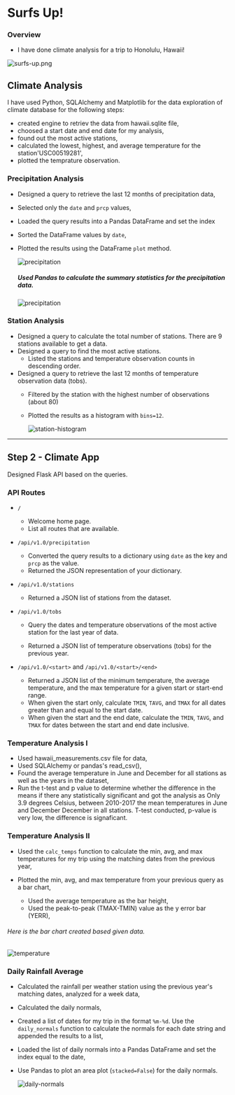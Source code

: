 # Surfs Up!


### Overview

* I have done climate analysis for a trip to Honolulu, Hawaii!

![surfs-up.png](Images/surfs-up.png)

## Climate Analysis

I have used Python, SQLAlchemy and Matplotlib for the data exploration of climate database for the following steps:

* created engine to retriev the data from hawaii.sqlite file,
* choosed a start date and end date for my analysis,
* found out the most active stations,
* calculated the lowest, highest, and average temperature for the station'USC00519281',
* plotted the temprature observation. 

### Precipitation Analysis

* Designed a query to retrieve the last 12 months of precipitation data,
* Selected only the `date` and `prcp` values,
* Loaded the query results into a Pandas DataFrame and set the index
* Sorted the DataFrame values by `date`,
* Plotted the results using the DataFrame `plot` method.

 
  ![precipitation](Images/precipitation.png)

  ##### Used Pandas to calculate the summary statistics for the precipitation data.

   ![precipitation](Images/describe.png)

### Station Analysis

* Designed a query to calculate the total number of stations. There are 9 stations available to get a data. 
* Designed a query to find the most active stations.
  * Listed the stations and temperature observation counts in descending order.
* Designed a query to retrieve the last 12 months of temperature observation data (tobs).
  * Filtered by the station with the highest number of observations (about 80)
  * Plotted the results as a histogram with `bins=12`.

    ![station-histogram](Images/station-histogram.png)

- - -

## Step 2 - Climate App

Designed Flask API based on the queries.

### API Routes

* `/`

  * Welcome home page.
  * List all routes that are available.

* `/api/v1.0/precipitation`

  * Converted the query results to a dictionary using `date` as the key and `prcp` as the value.
  * Returned the JSON representation of your dictionary.

* `/api/v1.0/stations`

  * Returned a JSON list of stations from the dataset.

* `/api/v1.0/tobs`
  * Query the dates and temperature observations of the most active station for the last year of data.
  
  * Returned a JSON list of temperature observations (tobs) for the previous year.

* `/api/v1.0/<start>` and `/api/v1.0/<start>/<end>`

  * Returned a JSON list of the minimum temperature, the average temperature, and the max temperature for a given start or start-end range.
  * When given the start only, calculate `TMIN`, `TAVG`, and `TMAX` for all dates greater than and equal to the start date.
  * When given the start and the end date, calculate the `TMIN`, `TAVG`, and `TMAX` for dates between the start and end date inclusive.

### Temperature Analysis I

* Used hawaii_measurements.csv file for data,
* Used SQLAlchemy or pandas's read_csv(),
* Found the average temperature in June and December for all stations as well as the years in the dataset,
* Run the t-test and p value to determine whether the difference in the means if there any statistically significant and got the analysis as Only 3.9 degrees Celsius, between 2010-2017 the mean temperatures in June and December December in all stations. T-test conducted, p-value is very low, the difference is signaficant.

### Temperature Analysis II

* Used the `calc_temps` function to calculate the min, avg, and max temperatures for my trip using the matching dates from the previous year,

* Plotted the min, avg, and max temperature from your previous query as a bar chart,
  * Used the average temperature as the bar height,
  * Used the peak-to-peak (TMAX-TMIN) value as the y error bar (YERR),

###### Here is the bar chart created based given data. 

  ![temperature](Images/temperature.png)

### Daily Rainfall Average

* Calculated the rainfall per weather station using the previous year's matching dates, analyzed for a week data,
* Calculated the daily normals,
* Created a list of dates for my trip in the format `%m-%d`. Use the `daily_normals` function to calculate the normals for each date string and appended the results to a list,
* Loaded the list of daily normals into a Pandas DataFrame and set the index equal to the date,
* Use Pandas to plot an area plot (`stacked=False`) for the daily normals.

  ![daily-normals](Images/daily-normals.png)


